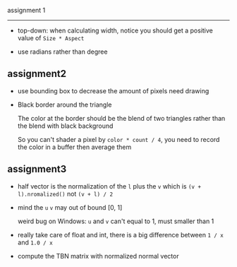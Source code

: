 assignment 1

---
- top-down: when calculating width, notice you should get a positive value of `Size * Aspect`

- use radians rather than degree

assignment2
---
- use bounding box to decrease the amount of pixels need drawing

- Black border around the triangle 

  The color at the border should be the blend of two triangles rather than the blend with black background

  So you can't shader a pixel by `color * count / 4`, you need to record the color in a buffer then average them

assignment3
---
- half vector is the normalization of the `l` plus the `v` which is `(v + l).nromalized()` not `(v + l) / 2`

- mind the `u` `v` may out of bound [0, 1]

  weird bug on Windows: `u` and `v` can't equal to 1, must smaller than 1

- really take care of float and int, there is a big difference between `1 / x` and `1.0 / x`

- compute the TBN matrix with normalized normal vector
